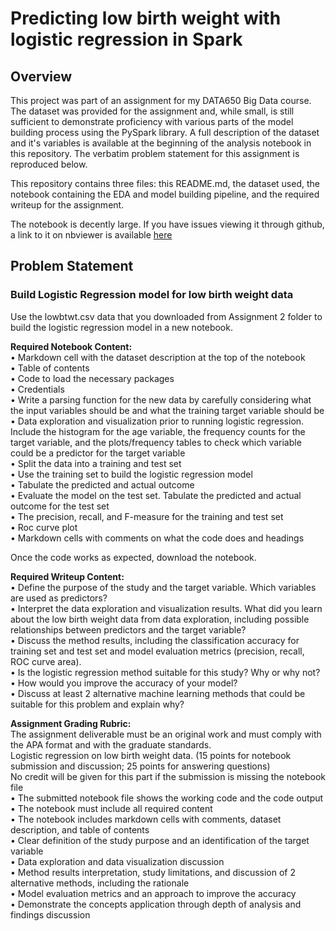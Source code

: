 # Predicting low birth weight with logistic regression in Spark

## Overview

This project was part of an assignment for my DATA650 Big Data course.  The dataset was provided for the assignment and, while small, is still sufficient to demonstrate proficiency with various parts of the model building process using the PySpark library.  A full description of the dataset and it's variables is available at the beginning of the analysis notebook in this repository.  The verbatim problem statement for this assignment is reproduced below.

This repository contains three files:  this README.md, the dataset used, the notebook containing the EDA and model building pipeline, and the required writeup for the assignment.

The notebook is decently large.  If you have issues viewing it through github, a link to it on nbviewer is available [here](https://nbviewer.jupyter.org/github/metriczulu/pyspark_log_reg_model/blob/master/lowbirthweight_notebook.ipynb)

## Problem Statement

### Build Logistic Regression model for low birth weight data
Use the lowbtwt.csv data that you downloaded from Assignment 2 folder to build the logistic regression model in a new notebook.

**Required Notebook Content:**  
•	Markdown cell with the dataset description at the top of the notebook  
•	Table of contents  
•	Code to load the necessary packages  
•	Credentials  
•	Write a parsing function for the new data by carefully considering what the input variables should be and what the training target variable should be   
•	Data exploration and visualization prior to running logistic regression.  Include the histogram for the age variable, the frequency counts for the target variable, and the plots/frequency tables to check which variable could be a predictor for the target variable    
•	Split the data into a training and test set   
•	Use the training set to build the logistic regression model  
•	Tabulate the predicted and actual outcome  
•	Evaluate the model on the test set.  Tabulate the predicted and actual outcome for the test set  
•	The precision, recall, and F-measure for the training and test set  
•	Roc curve plot  
•	Markdown cells with comments on what the code does and headings  

Once the code works as expected, download the notebook.

**Required Writeup Content:**  
•	Define the purpose of the study and the target variable. Which variables are used as predictors?  
•	Interpret the data exploration and visualization results.  What did you learn about the low birth weight data from data exploration, including possible relationships between predictors and the target variable?  
•	Discuss the method results, including the classification accuracy for training set and test set and model evaluation metrics (precision, recall, ROC curve area).  
•	Is the logistic regression method suitable for this study?  Why or why not?  
•	How would you improve the accuracy of your model?  
•	Discuss at least 2 alternative machine learning methods that could be suitable for this problem and explain why?  
 
**Assignment Grading Rubric:**  
The assignment deliverable must be an original work and must comply with the APA format and with the graduate standards.  
Logistic regression on low birth weight data. (15 points for notebook submission and discussion; 25 points for answering questions)  
No credit will be given for this part if the submission is missing the notebook file  
•	The submitted notebook file shows the working code and the code output  
•	The notebook must include all required content    
•	The notebook includes markdown cells with comments, dataset description, and table of contents   
•	Clear definition of the study purpose and an identification of the target variable   
•	Data exploration and data visualization discussion  
•	Method results interpretation, study limitations, and discussion of 2 alternative methods, including the rationale  
•	Model evaluation metrics and an approach to improve the accuracy  
•	Demonstrate the concepts application through depth of analysis and findings discussion  
		


  
